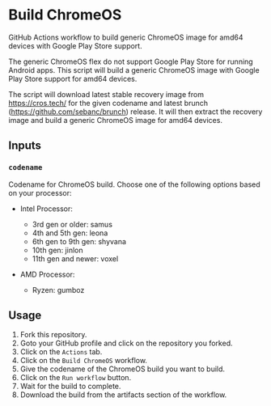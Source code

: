 # Build ChromeOS

GitHub Actions workflow to build generic ChromeOS image for amd64 devices with Google Play Store support.

The generic ChromeOS flex do not support Google Play Store for running Android apps. This script will build a generic ChromeOS image with Google Play Store support for amd64 devices.

The script will download latest stable recovery image from https://cros.tech/ for the given codename and latest brunch (https://github.com/sebanc/brunch) release. It will then extract the recovery image and build a generic ChromeOS image for amd64 devices.

## Inputs

### `codename`

Codename for ChromeOS build. Choose one of the following options based on your processor:

- Intel Processor:
    - 3rd gen or older: samus
    - 4th and 5th gen: leona
    - 6th gen to 9th gen: shyvana
    - 10th gen: jinlon
    - 11th gen and newer: voxel

- AMD Processor:
    - Ryzen: gumboz

## Usage

1. Fork this repository.
2. Goto your GitHub profile and click on the repository you forked.
3. Click on the `Actions` tab.
4. Click on the `Build ChromeOS` workflow.
5. Give the codename of the ChromeOS build you want to build.
6. Click on the `Run workflow` button.
7. Wait for the build to complete.
8. Download the build from the artifacts section of the workflow.
